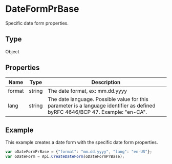 # DateFormPrBase

Specific date form properties.

## Type

Object

## Properties

| Name | Type | Description |
| ---- | ---- | ----------- |
| format | string | The date format, ex: mm.dd.yyyy |
| lang | string | The date language. Possible value for this parameter is a language identifier as defined byRFC 4646/BCP 47. Example: "en-CA". |



## Example

This example creates a date form with the specific date form properties.

```javascript
var oDateFormPrBase = {"format": "mm.dd.yyyy", "lang": "en-US"};
var oDateForm = Api.CreateDateForm(oDateFormPrBase);
```
